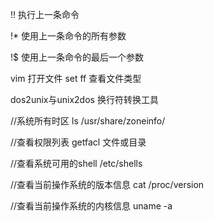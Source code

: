 !!  执行上一条命令

!* 使用上一条命令的所有参数

!$ 使用上一条命令的最后一个参数


vim 打开文件 set ff 查看文件类型

dos2unix与unix2dos  换行符转换工具


//系统所有时区
ls /usr/share/zoneinfo/

//查看权限列表
getfacl 文件或目录

//查看系统可用的shell
/etc/shells  

//查看当前操作系统的版本信息
cat /proc/version  

//查看当前操作系统的内核信息
uname -a   
